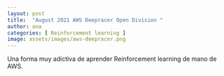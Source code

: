 ```yaml
---
layout: post
title:  "August 2021 AWS Deepracer Open Division "
author: ana
categories: [ Reinforcement learning ]
image: assets/images/aws-deepracer.png
---
```


Una forma muy adictiva de aprender Reinforcement learning de mano de AWS.

